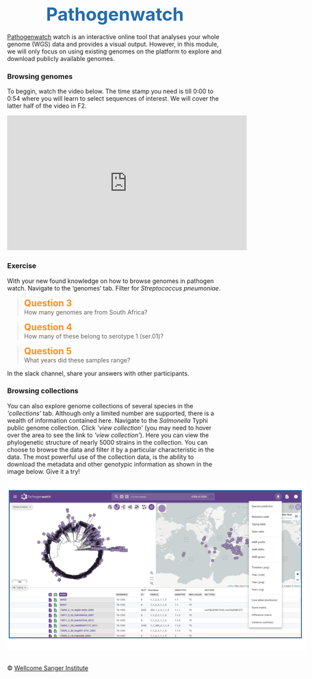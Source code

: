 <h1 style="text-align:center"><span style="color:#246CAA; font-size:1.5em">Pathogenwatch</span></h1>

[Pathogenwatch](https://pathogen.watch/) watch is an interactive online tool that analyses your whole genome (WGS) data and provides a visual output. However, in this module, we will only focus on using existing genomes on the platform to explore and download publicly available genomes.

### Browsing genomes
To beggin, watch the video below. The time stamp you need is till 0:00 to 0:54 where you will learn to select sequences of interest. We will cover the latter half of the video in F2.

<div class ="videoWrapper">
   <iframe width="560" height="315" src="https://www.youtube.com/embed/Q8bDuZZ3hXg" frameborder="0" allow="accelerometer; autoplay; encrypted-media; gyroscope; picture-in-picture" allowfullscreen></iframe>
</div>

### Exercise
With your new found knowledge on how to browse genomes in pathogen watch. Navigate to the ‘genomes’ tab. Filter for _Streptococcus pneumoniae_. 

>**<span style="color:#FC8E22; font-size:1.5em">Question 3</span>**
<br/>How many genomes are from South Africa?

>**<span style="color:#FC8E22; font-size:1.5em">Question 4</span>**
<br/>How many of these belong to serotype 1 (ser.01)?

>**<span style="color:#FC8E22; font-size:1.5em">Question 5</span>**
<br/>What years did these samples range?

In the slack channel, share your answers with other participants.

### Browsing collections
You can also explore genome collections of several species in the _'collections'_ tab. Although only a limited number are supported, there is a wealth of information contained here. Navigate to the _Salmonella_ Typhi public genome collection. Click _'view collection'_ (you may need to hover over the area to see the link to _'view collection'_). Here you can view the phylogenetic structure of nearly 5000 strains in the collection. You can choose to browse the data and filter it by a particular characteristic in the data. The most powerful use of the collection data, is the ability to download the metadata and other genotypic information as shown in the image below. Give it a try!

<div class="col-sm-2" style="width: 700px; margin-left: auto; margin-right: auto;">
   <img src="img/Image14.png"></img>
</div>

</br>&copy; [Wellcome Sanger Institute](https://www.sanger.ac.uk/)